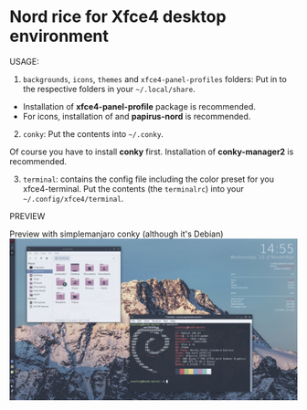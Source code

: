 # Nord rice for Xfce4 desktop environment

USAGE:
1. ```backgrounds```, ```icons```, ```themes``` and ```xfce4-panel-profiles``` folders: Put in to the respective folders in your ```~/.local/share```. 

- Installation of **xfce4-panel-profile** package is recommended.
- For icons, installation of and **papirus-nord** is recommended.

2. ```conky```: Put the contents into ```~/.conky```.

Of course you have to install **conky** first. Installation of **conky-manager2** is recommended.

3. ```terminal```: contains the config file including the color preset for you xfce4-terminal. Put the contents (the ```terminalrc```) into your ```~/.config/xfce4/terminal```.

PREVIEW

Preview with simplemanjaro conky (although it's Debian)
![img](/nord-simplemanjaro-preview.png)


